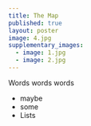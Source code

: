 ```yaml
---
title: The Map
published: true
layout: poster
image: 4.jpg
supplementary_images: 
  - image: 1.jpg
  - image: 2.jpg
---
```


Words words words

* maybe
* some 
* Lists